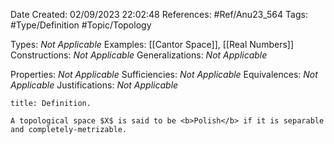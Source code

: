 <div class="topSpace"></div>

Date Created: 02/09/2023 22:02:48
References: #Ref/Anu23_564
Tags: #Type/Definition #Topic/Topology

Types: <i>Not Applicable</i>
Examples: [[Cantor Space]], [[Real Numbers]]
Constructions: <i>Not Applicable</i>
Generalizations: <i>Not Applicable</i>

Properties: <i>Not Applicable</i>
Sufficiencies: <i>Not Applicable</i>
Equivalences: <i>Not Applicable</i>
Justifications: <i>Not Applicable</i>

``` ad-Definition
title: Definition.

A topological space $X$ is said to be <b>Polish</b> if it is separable and completely-metrizable.

```
